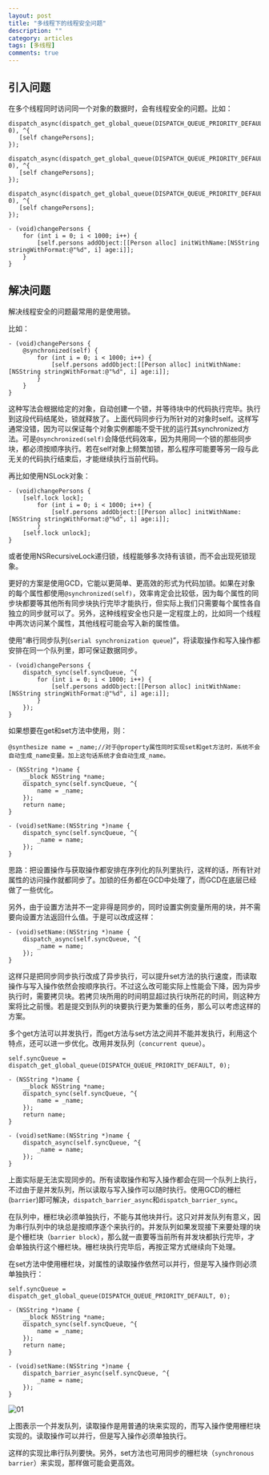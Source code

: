 ```yaml
---
layout: post
title: "多线程下的线程安全问题"
description: ""
category: articles
tags: [多线程]
comments: true
---
```


## 引入问题

在多个线程同时访问同一个对象的数据时，会有线程安全的问题。比如：

```objc
dispatch_async(dispatch_get_global_queue(DISPATCH_QUEUE_PRIORITY_DEFAULT, 0), ^{
   [self changePersons];
});
    
dispatch_async(dispatch_get_global_queue(DISPATCH_QUEUE_PRIORITY_DEFAULT, 0), ^{
   [self changePersons];
});
    
dispatch_async(dispatch_get_global_queue(DISPATCH_QUEUE_PRIORITY_DEFAULT, 0), ^{
   [self changePersons];
});
    
- (void)changePersons {
    for (int i = 0; i < 1000; i++) {
        [self.persons addObject:[[Person alloc] initWithName:[NSString stringWithFormat:@"%d", i] age:i]];
    }
}
```

## 解决问题

解决线程安全的问题最常用的是使用锁。

比如：

```objc
- (void)changePersons {
    @synchronized(self) {
        for (int i = 0; i < 1000; i++) {
            [self.persons addObject:[[Person alloc] initWithName:[NSString stringWithFormat:@"%d", i] age:i]];
        }
    }
}
```

这种写法会根据给定的对象，自动创建一个锁，并等待块中的代码执行完毕。执行到这段代码结尾处，锁就释放了。上面代码同步行为所针对的对象时self。这样写通常没错，因为可以保证每个对象实例都能不受干扰的运行其synchronized方法。可是`@synchronized(self)`会降低代码效率，因为共用同一个锁的那些同步块，都必须按顺序执行。若在self对象上频繁加锁，那么程序可能要等另一段与此无关的代码执行结束后，才能继续执行当前代码。

再比如使用NSLock对象：

```objc
- (void)changePersons {
    [self.lock lock];
        for (int i = 0; i < 1000; i++) {
            [self.persons addObject:[[Person alloc] initWithName:[NSString stringWithFormat:@"%d", i] age:i]];
        }
    [self.lock unlock];
}
```

或者使用NSRecursiveLock递归锁，线程能够多次持有该锁，而不会出现死锁现象。

更好的方案是使用GCD，它能以更简单、更高效的形式为代码加锁。如果在对象的每个属性都使用`@synchronized(self)`，效率肯定会比较低，因为每个属性的同步块都要等其他所有同步块执行完毕才能执行，但实际上我们只需要每个属性各自独立的同步就可以了。另外，这种线程安全也只是一定程度上的，比如同一个线程中两次访问某个属性，其他线程可能会写入新的属性值。

使用“串行同步队列(`serial synchronization queue`)”，将读取操作和写入操作都安排在同一个队列里，即可保证数据同步。

```objc
- (void)changePersons {
    dispatch_sync(self.syncQueue, ^{
        for (int i = 0; i < 1000; i++) {
            [self.persons addObject:[[Person alloc] initWithName:[NSString stringWithFormat:@"%d", i] age:i]];
        }
    });
}
```

如果想要在get和set方法中使用，则：

```objc
@synthesize name = _name;//对于@property属性同时实现set和get方法时，系统不会自动生成_name变量。加上这句话系统才会自动生成_name。

- (NSString *)name {
    __block NSString *name;
    dispatch_sync(self.syncQueue, ^{
        name = _name;
    });
    return name;
}

- (void)setName:(NSString *)name {
    dispatch_sync(self.syncQueue, ^{
        _name = name;
    });
}
```

思路：把设置操作与获取操作都安排在序列化的队列里执行，这样的话，所有针对属性的访问操作就都同步了。加锁的任务都在GCD中处理了，而GCD在底层已经做了一些优化。

另外，由于设置方法并不一定非得是同步的，同时设置实例变量所用的块，并不需要向设置方法返回什么值。于是可以改成这样：

```objc
- (void)setName:(NSString *)name {
    dispatch_async(self.syncQueue, ^{
        _name = name;
    });
}
```

这样只是把同步同步执行改成了异步执行，可以提升set方法的执行速度，而读取操作与写入操作依然会按顺序执行。不过这么改可能实际上性能会下降，因为异步执行时，需要拷贝块。若拷贝块所用的时间明显超过执行块所花的时间，则这种方案将比之前慢。若是提交到队列的块要执行更为繁重的任务，那么可以考虑这样的方案。

多个get方法可以并发执行，而get方法与set方法之间并不能并发执行，利用这个特点，还可以进一步优化。改用并发队列（`concurrent queue`）。

```objc
self.syncQueue = dispatch_get_global_queue(DISPATCH_QUEUE_PRIORITY_DEFAULT, 0);

- (NSString *)name {
    __block NSString *name;
    dispatch_sync(self.syncQueue, ^{
        name = _name;
    });
    return name;
}

- (void)setName:(NSString *)name {
    dispatch_async(self.syncQueue, ^{
        _name = name;
    });
}
```

上面实际是无法实现同步的。所有读取操作和写入操作都会在同一个队列上执行，不过由于是并发队列，所以读取与写入操作可以随时执行。使用GCD的栅栏(`barrier`)即可解决，`dispatch_barrier_async`和`dispatch_barrier_sync`。

在队列中，栅栏块必须单独执行，不能与其他块并行。这只对并发队列有意义，因为串行队列中的块总是按顺序逐个来执行的。并发队列如果发现接下来要处理的块是个栅栏块（`barrier block`），那么就一直要等当前所有并发块都执行完毕，才会单独执行这个栅栏块。栅栏块执行完毕后，再按正常方式继续向下处理。

在set方法中使用栅栏块，对属性的读取操作依然可以并行，但是写入操作则必须单独执行：

```objc
self.syncQueue = dispatch_get_global_queue(DISPATCH_QUEUE_PRIORITY_DEFAULT, 0);

- (NSString *)name {
    __block NSString *name;
    dispatch_sync(self.syncQueue, ^{
        name = _name;
    });
    return name;
}

- (void)setName:(NSString *)name {
    dispatch_barrier_async(self.syncQueue, ^{
        _name = name;
    });
}
```

![01](https://tonyh2021.github.io/images/20160902-Multithread/01.png)

上图表示一个并发队列，读取操作是用普通的块来实现的，而写入操作使用栅栏块实现的。读取操作可以并行，但是写入操作必须单独执行。

这样的实现比串行队列要快。另外，set方法也可用同步的栅栏块（`synchronous barrier`）来实现，那样做可能会更高效。

